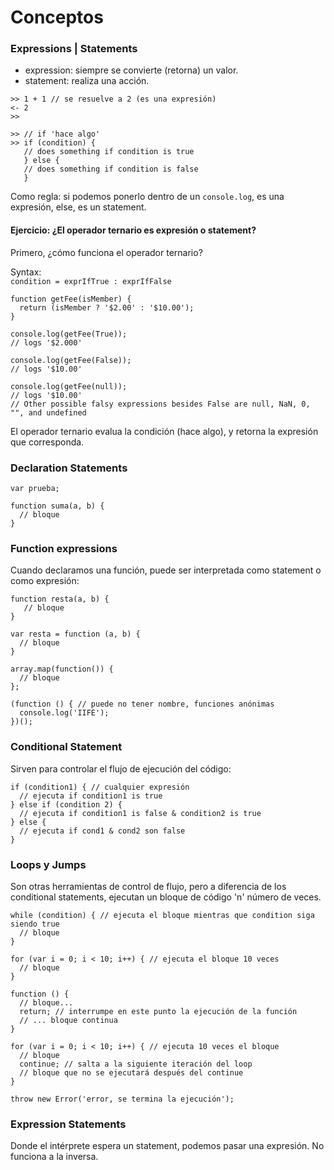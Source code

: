 # Conceptos

### Expressions | Statements

- expression: siempre se convierte (retorna) un valor.
- statement: realiza una acción.

```
>> 1 + 1 // se resuelve a 2 (es una expresión)
<- 2
>>
```

```
>> // if 'hace algo'
>> if (condition) {
   // does something if condition is true
   } else {
   // does something if condition is false
   }
```
Como regla: si podemos ponerlo dentro de un `console.log`, es una expresión, else, es un statement.


#### Ejercicio: ¿El operador ternario es expresión o statement?

Primero, ¿cómo funciona el operador ternario?  

Syntax:  
`condition = exprIfTrue : exprIfFalse`  

```
function getFee(isMember) {
  return (isMember ? '$2.00' : '$10.00');
}

console.log(getFee(True));
// logs '$2.000'

console.log(getFee(False));
// logs '$10.00'

console.log(getFee(null));
// logs '$10.00'
// Other possible falsy expressions besides False are null, NaN, 0, "", and undefined
```

El operador ternario evalua la condición (hace algo), y retorna la expresión que corresponda.

### Declaration Statements

```
var prueba;

function suma(a, b) {
  // bloque
}
```

### Function expressions

Cuando declaramos una función, puede ser interpretada como statement o como expresión:

```
function resta(a, b) {
   // bloque
}

var resta = function (a, b) {
  // bloque
}

array.map(function()) {
  // bloque
};

(function () { // puede no tener nombre, funciones anónimas
  console.log('IIFE');
})();
```

### Conditional Statement

Sirven para controlar el flujo de ejecución del código:

```
if (condition1) { // cualquier expresión
  // ejecuta if condition1 is true
} else if (condition 2) {
  // ejecuta if condition1 is false & condition2 is true
} else {
  // ejecuta if cond1 & cond2 son false
}
```
### Loops y Jumps

Son otras herramientas de control de flujo, pero a diferencia de los conditional statements, ejecutan un bloque de código 'n' número de veces.

```
while (condition) { // ejecuta el bloque mientras que condition siga siendo true
  // bloque
}

for (var i = 0; i < 10; i++) { // ejecuta el bloque 10 veces
  // bloque
}

function () {
  // bloque...
  return; // interrumpe en este punto la ejecución de la función
  // ... bloque continua
}

for (var i = 0; i < 10; i++) { // ejecuta 10 veces el bloque
  // bloque
  continue; // salta a la siguiente iteración del loop
  // bloque que no se ejecutará después del continue
}

throw new Error('error, se termina la ejecución');

```

### Expression Statements

Donde el intérprete espera un statement, podemos pasar una expresión. No funciona a la inversa.
